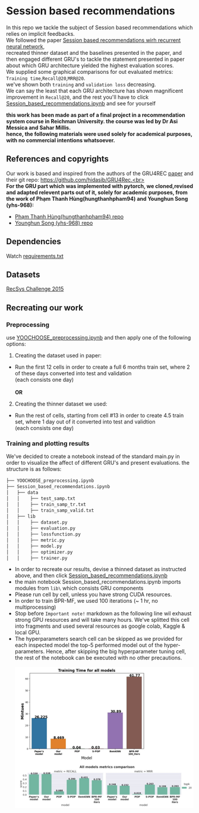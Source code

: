 # Session based recommendations
In this repo we tackle the subject of Session based recommendations which relies on implicit feedbacks.
<br>We followed the paper [Session based recommendations wirh recurrent neural network](https://arxiv.org/pdf/1511.06939),<br>  recreated thinner dataset and the baselines presented in the paper,
and then engaged different GRU's to tackle the statement presented in paper about which GRU architecture yielded the highest evaluation scores.<br>
We supplied some graphical comparisons for out evaluated metrics: `Training time`,`Recall@20`,`MRR@20`.<br> we've shown both `training` and `validation loss` decreasing.<br>
We can say the least that each GRU architecture has shown magnificent improvement in `Recall@20`, and the rest you'll have to click [Session_based_recommendations.ipynb](https://github.com/gilzeevi25/Session_based_recommendations/blob/main/Session_based_recommendations.ipynb) and see for yourself


**this work has been made as part of a final project in a recommendation system course in Reichman University.
the course was led by Dr Asi Messica and Sahar Millis.<br>
hence, the following materials were used solely for academical purposes, with no commercial intentions whatsoever.**
## References and copyrights
Our work is based and inspired from the authors of the GRU4REC  [paper](https://arxiv.org/pdf/1511.06939) and their git repo: https://github.com/hidasib/GRU4Rec.<br><br>
**For the GRU part which was implemented with pytorch, we cloned,revised and adapted relevent parts out of it, solely for academic purposes, from the work of Phạm Thanh Hùng(hungthanhpham94) and Younghun Song (yhs-968):**
- [Phạm Thanh Hùng(hungthanhpham94) repo](https://github.com/hungthanhpham94/GRU4REC-pytorch)
- [Younghun Song (yhs-968) repo](https://github.com/yhs968/pyGRU4REC)
## Dependencies
Watch [requirements.txt](https://github.com/gilzeevi25/Session_based_recommendations/blob/main/requirements.txt)
## Datasets
[RecSys Challenge 2015](https://www.kaggle.com/chadgostopp/recsys-challenge-2015?select=dataset-README.txt)
## Recreating our work
### Preprocessing
use [YOOCHOOSE_preprocessing.ipynb](https://github.com/gilzeevi25/Session_based_recommendations/blob/main/YOOCHOOSE_preprocessing.ipynb) and then apply one of the following options:
1. Creating the dataset used in paper:
  - Run the first 12 cells in order to create a full 6 months train set, where 2 of these days converted into test and validation<br> (each consists one day)<br><br>
**OR**<br>
2. Creating the thinner dataset we used:
  - Run the rest of cells, starting from cell #13 in order to create 4.5 train set, where 1 day out of it converted into test and validtion<br> (each consists one day)
### Training and plotting results
We've decided to create a notebook instead of the standard main.py in order to visualize the affect of different GRU's and present evaluations.
the structure is as follows:
```
├── YOOCHOOSE_preprocessing.ipynb
├── Session_based_recommendations.ipynb
│   ├── data
│   │    ├── test_samp.txt
│   │    ├── train_samp_tr.txt
│   │    ├── train_samp_valid.txt 
│   ├── lib
│   │    ├── dataset.py
│   │    ├── evaluation.py
│   │    ├── lossfunction.py 
│   │    ├── metric.py
│   │    ├── model.py
│   │    ├── optimizer.py
│   │    ├── trainer.py
```
- In order to recreate our results, devise a thinned dataset as instructed above, and then click [Session_based_recommendations.ipynb](https://github.com/gilzeevi25/Session_based_recommendations/blob/main/Session_based_recommendations.ipynb)
- the main notebook Session_based_recommendations.ipynb imports  modules from `lib\` which consists GRU components
- Please run cell by cell, unless you have strong CUDA resources.
- In order to train BPR-MF, we used 100 iterations (~ 1 hr, no multiprocessing)
- Stop before `Important note!` markdown as the following line wil exhaust strong GPU resources and will take many hours. We've splitted this cell into fragments and used several resources as google colab, Kaggle & local GPU.
- The hyperparameters search cell can be skipped as we provided for each inspected model the top-5 performed model out of the hyper-parameters. Hence, after skipping the big hyperparameter tuning cell, the rest of the notebook can be executed with no other precautions.<br><Br>
![Final Results:](finalresults.JPG)
